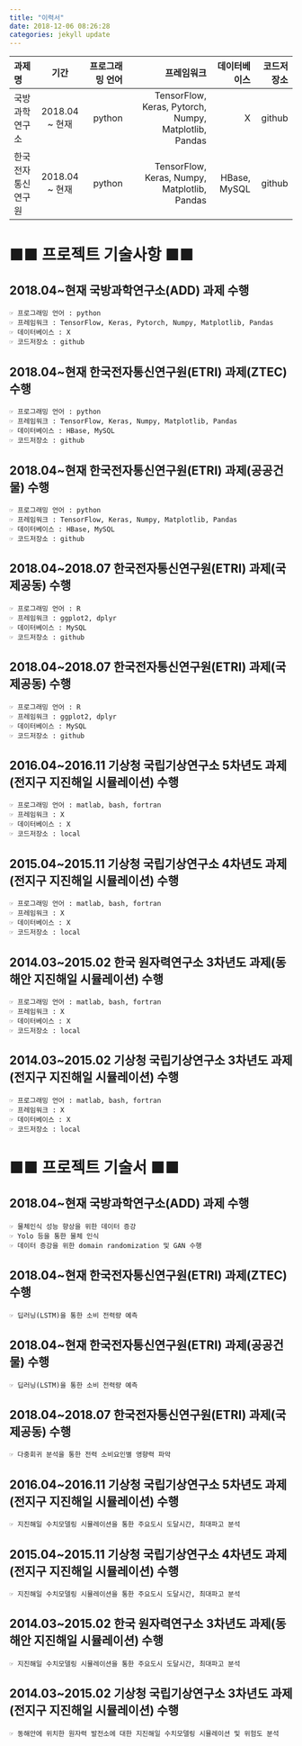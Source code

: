 ```yaml
---
title: "이력서"
date: 2018-12-06 08:26:28
categories: jekyll update
---
```


| 과제명 | 기간 | 프로그래밍 언어  | 프레임워크 | 데이터베이스 | 코드저장소 |
|:--------|:--------:|--------:|--------:|--------:|--------:|
| 국방 과학연구소 | 2018.04 ~ 현재 | python | TensorFlow, Keras, Pytorch, Numpy, Matplotlib, Pandas |  X | github |
| 한국전자통신연구원 | 2018.04 ~ 현재 |  python |TensorFlow, Keras, Numpy, Matplotlib, Pandas | HBase, MySQL | github |





■■ 프로젝트 기술사항 ■■
======================
## 2018.04~현재 국방과학연구소(ADD) 과제 수행
	☞ 프로그래밍 언어 : python
	☞ 프레임워크 : TensorFlow, Keras, Pytorch, Numpy, Matplotlib, Pandas
	☞ 데이터베이스 : X
	☞ 코드저장소 : github

## 2018.04~현재 한국전자통신연구원(ETRI) 과제(ZTEC) 수행
	☞ 프로그래밍 언어 : python
	☞ 프레임워크 : TensorFlow, Keras, Numpy, Matplotlib, Pandas
	☞ 데이터베이스 : HBase, MySQL
	☞ 코드저장소 : github
		
## 2018.04~현재 한국전자통신연구원(ETRI) 과제(공공건물) 수행
	☞ 프로그래밍 언어 : python
	☞ 프레임워크 : TensorFlow, Keras, Numpy, Matplotlib, Pandas
	☞ 데이터베이스 : HBase, MySQL
	☞ 코드저장소 : github

## 2018.04~2018.07 한국전자통신연구원(ETRI) 과제(국제공동) 수행
	☞ 프로그래밍 언어 : R
	☞ 프레임워크 : ggplot2, dplyr
	☞ 데이터베이스 : MySQL
	☞ 코드저장소 : github

## 2018.04~2018.07 한국전자통신연구원(ETRI) 과제(국제공동) 수행
	☞ 프로그래밍 언어 : R
	☞ 프레임워크 : ggplot2, dplyr
	☞ 데이터베이스 : MySQL
	☞ 코드저장소 : github

## 2016.04~2016.11 기상청 국립기상연구소 5차년도 과제(전지구 지진해일 시뮬레이션) 수행
	☞ 프로그래밍 언어 : matlab, bash, fortran
	☞ 프레임워크 : X
	☞ 데이터베이스 : X
	☞ 코드저장소 : local

## 2015.04~2015.11 기상청 국립기상연구소 4차년도 과제(전지구 지진해일 시뮬레이션) 수행
	☞ 프로그래밍 언어 : matlab, bash, fortran
	☞ 프레임워크 : X
	☞ 데이터베이스 : X
	☞ 코드저장소 : local

## 2014.03~2015.02 한국 원자력연구소 3차년도 과제(동해안 지진해일 시뮬레이션) 수행
	☞ 프로그래밍 언어 : matlab, bash, fortran
	☞ 프레임워크 : X
	☞ 데이터베이스 : X
	☞ 코드저장소 : local

## 2014.03~2015.02 기상청 국립기상연구소 3차년도 과제(전지구 지진해일 시뮬레이션) 수행
	☞ 프로그래밍 언어 : matlab, bash, fortran
	☞ 프레임워크 : X
	☞ 데이터베이스 : X
	☞ 코드저장소 : local

■■ 프로젝트 기술서 ■■
====================
## 2018.04~현재 국방과학연구소(ADD) 과제 수행
	☞ 물체인식 성능 향상을 위한 데이터 증강
	☞ Yolo 등을 통한 물체 인식
	☞ 데이터 증강을 위한 domain randomization 및 GAN 수행

## 2018.04~현재 한국전자통신연구원(ETRI) 과제(ZTEC) 수행
	☞ 딥러닝(LSTM)을 통한 소비 전력량 예측

## 2018.04~현재 한국전자통신연구원(ETRI) 과제(공공건물) 수행
	☞ 딥러닝(LSTM)을 통한 소비 전력량 예측

## 2018.04~2018.07 한국전자통신연구원(ETRI) 과제(국제공동) 수행
	☞ 다중회귀 분석을 통한 전력 소비요인별 영향력 파악

## 2016.04~2016.11 기상청 국립기상연구소 5차년도 과제(전지구 지진해일 시뮬레이션) 수행
	☞ 지진해일 수치모델링 시뮬레이션을 통한 주요도시 도달시간, 최대파고 분석

## 2015.04~2015.11 기상청 국립기상연구소 4차년도 과제(전지구 지진해일 시뮬레이션) 수행
	☞ 지진해일 수치모델링 시뮬레이션을 통한 주요도시 도달시간, 최대파고 분석

## 2014.03~2015.02 한국 원자력연구소 3차년도 과제(동해안 지진해일 시뮬레이션) 수행
	☞ 지진해일 수치모델링 시뮬레이션을 통한 주요도시 도달시간, 최대파고 분석

## 2014.03~2015.02 기상청 국립기상연구소 3차년도 과제(전지구 지진해일 시뮬레이션) 수행
	☞ 동해안에 위치한 원자력 발전소에 대한 지진해일 수치모델링 시뮬레이션 및 위험도 분석



